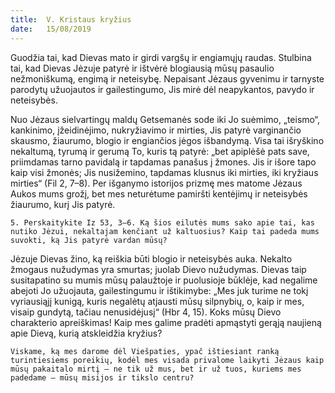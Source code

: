 ```yaml
---
title:  V. Kristaus kryžius
date:   15/08/2019
---
```


Guodžia tai, kad Dievas mato ir girdi vargšų ir engiamųjų raudas. Stulbina tai, kad Dievas Jėzuje patyrė ir ištvėrė blogiausią mūsų pasaulio nežmoniškumą, engimą ir neteisybę. Nepaisant Jėzaus gyvenimu ir tarnyste parodytų užuojautos ir gailestingumo, Jis mirė dėl neapykantos, pavydo ir neteisybės.

Nuo Jėzaus sielvartingų maldų Getsemanės sode iki Jo suėmimo, „teismo“, kankinimo, įžeidinėjimo, nukryžiavimo ir mirties, Jis patyrė varginančio skausmo, žiaurumo, blogio ir engiančios jėgos išbandymą. Visa tai išryškino nekaltumą, tyrumą ir gerumą To, kuris tą patyrė: „bet apiplėšė pats save, priimdamas tarno pavidalą ir tapdamas panašus į žmones. Jis ir išore tapo kaip visi žmonės; Jis nusižemino, tapdamas klusnus iki mirties, iki kryžiaus mirties“ (Fil 2, 7–8). Per išganymo istorijos prizmę mes matome Jėzaus Aukos mums grožį, bet mes neturėtume pamiršti kentėjimų ir neteisybės žiaurumo, kurį Jis patyrė.

`5. Perskaitykite Iz 53, 3–6. Ką šios eilutės mums sako apie tai, kas nutiko Jėzui, nekaltajam kenčiant už kaltuosius? Kaip tai padeda mums suvokti, ką Jis patyrė vardan mūsų?`

Jėzuje Dievas žino, ką reiškia būti blogio ir neteisybės auka. Nekalto žmogaus nužudymas yra smurtas; juolab Dievo nužudymas. Dievas taip susitapatino su mumis mūsų palaužtoje ir puolusioje būklėje, kad negalime abejoti Jo užuojauta, gailestingumu ir ištikimybe: „Mes juk turime ne tokį vyriausiąjį kunigą, kuris negalėtų atjausti mūsų silpnybių, o, kaip ir mes, visaip gundytą, tačiau nenusidėjusį“ (Hbr 4, 15). Koks mūsų Dievo charakterio apreiškimas! Kaip mes galime pradėti apmąstyti gerąją naujieną apie Dievą, kurią atskleidžia kryžius?

`Viskame, ką mes darome dėl Viešpaties, ypač ištiesiant ranką turintiesiems poreikių, kodėl mes visada privalome laikyti Jėzaus kaip mūsų pakaitalo mirtį – ne tik už mus, bet ir už tuos, kuriems mes padedame – mūsų misijos ir tikslo centru?`
